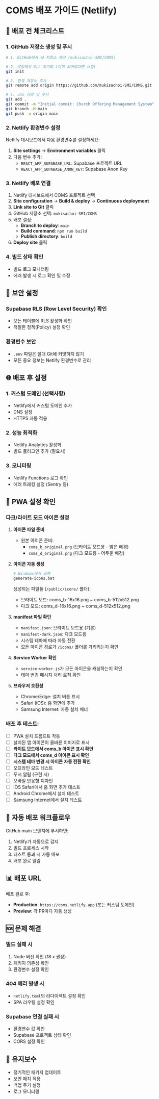 # COMS 배포 가이드 (Netlify)

## 📝 배포 전 체크리스트

### 1. GitHub 저장소 생성 및 푸시
```bash
# 1. GitHub에서 새 저장소 생성 (mukisachoi-SMI/COMS)

# 2. 로컬에서 Git 초기화 (이미 되어있다면 스킵)
git init

# 3. 원격 저장소 추가
git remote add origin https://github.com/mukisachoi-SMI/COMS.git

# 4. 코드 커밋 및 푸시
git add .
git commit -m "Initial commit: Church Offering Management System"
git branch -M main
git push -u origin main
```

### 2. Netlify 환경변수 설정

Netlify 대시보드에서 다음 환경변수를 설정하세요:

1. **Site settings** → **Environment variables** 클릭
2. 다음 변수 추가:
   - `REACT_APP_SUPABASE_URL`: Supabase 프로젝트 URL
   - `REACT_APP_SUPABASE_ANON_KEY`: Supabase Anon Key

### 3. Netlify 배포 연결

1. Netlify 대시보드에서 COMS 프로젝트 선택
2. **Site configuration** → **Build & deploy** → **Continuous deployment**
3. **Link site to Git** 클릭
4. GitHub 저장소 선택: `mukisachoi-SMI/COMS`
5. 배포 설정:
   - **Branch to deploy**: `main`
   - **Build command**: `npm run build`
   - **Publish directory**: `build`
6. **Deploy site** 클릭

### 4. 빌드 상태 확인

- 빌드 로그 모니터링
- 에러 발생 시 로그 확인 및 수정

## 🔐 보안 설정

### Supabase RLS (Row Level Security) 확인
- 모든 테이블에 RLS 활성화 확인
- 적절한 정책(Policy) 설정 확인

### 환경변수 보안
- `.env` 파일은 절대 Git에 커밋하지 않기
- 모든 중요 정보는 Netlify 환경변수로 관리

## 🌐 배포 후 설정

### 1. 커스텀 도메인 (선택사항)
- Netlify에서 커스텀 도메인 추가
- DNS 설정
- HTTPS 자동 적용

### 2. 성능 최적화
- Netlify Analytics 활성화
- 빌드 플러그인 추가 (필요시)

### 3. 모니터링
- Netlify Functions 로그 확인
- 에러 트래킹 설정 (Sentry 등)

## 📱 PWA 설정 확인

### 다크/라이트 모드 아이콘 설정
1. **아이콘 파일 준비**
   - 원본 아이콘 준비:
     - `coms_b_original.png` (브라이트 모드용 - 밝은 배경)
     - `coms_d_original.png` (다크 모드용 - 어두운 배경)
   
2. **아이콘 자동 생성**
   ```bash
   # Windows에서 실행
   generate-icons.bat
   ```
   
   생성되는 파일들 (`/public/icons/` 폴더):
   - 브라이트 모드: coms_b-16x16.png ~ coms_b-512x512.png
   - 다크 모드: coms_d-16x16.png ~ coms_d-512x512.png

3. **manifest 파일 확인**
   - `manifest.json`: 브라이트 모드용 (기본)
   - `manifest-dark.json`: 다크 모드용
   - 시스템 테마에 따라 자동 전환
   - 모든 아이콘 경로가 `/icons/` 폴더를 가리키는지 확인

4. **Service Worker 확인**
   - `service-worker.js`가 모든 아이콘을 캐싱하는지 확인
   - 테마 변경 메시지 처리 로직 확인

5. **브라우저 호환성**
   - Chrome/Edge: 설치 버튼 표시
   - Safari (iOS): 홈 화면에 추가
   - Samsung Internet: 자동 설치 배너

### 배포 후 테스트:
- [ ] PWA 설치 프롬프트 작동
- [ ] 설치된 앱 아이콘이 올바른 이미지로 표시
- [ ] **라이트 모드에서 coms_b 아이콘 표시 확인**
- [ ] **다크 모드에서 coms_d 아이콘 표시 확인**
- [ ] **시스템 테마 변경 시 아이콘 자동 전환 확인**
- [ ] 오프라인 모드 테스트
- [ ] 푸시 알림 (구현 시)
- [ ] 모바일 반응형 디자인
- [ ] iOS Safari에서 홈 화면 추가 테스트
- [ ] Android Chrome에서 설치 테스트
- [ ] Samsung Internet에서 설치 테스트

## 🚀 자동 배포 워크플로우

GitHub main 브랜치에 푸시하면:
1. Netlify가 자동으로 감지
2. 빌드 프로세스 시작
3. 테스트 통과 시 자동 배포
4. 배포 완료 알림

## 📊 배포 URL

배포 완료 후:
- **Production**: `https://coms.netlify.app` (또는 커스텀 도메인)
- **Preview**: 각 PR마다 자동 생성

## 🆘 문제 해결

### 빌드 실패 시
1. Node 버전 확인 (18.x 권장)
2. 패키지 의존성 확인
3. 환경변수 설정 확인

### 404 에러 발생 시
- `netlify.toml`의 리다이렉트 설정 확인
- SPA 라우팅 설정 확인

### Supabase 연결 실패 시
- 환경변수 값 확인
- Supabase 프로젝트 상태 확인
- CORS 설정 확인

## 📝 유지보수

- 정기적인 패키지 업데이트
- 보안 패치 적용
- 백업 주기 설정
- 로그 모니터링
